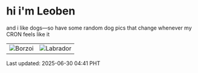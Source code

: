 # hi i'm Leoben

and i like dogs—so have some random dog pics that change whenever my CRON feels like it

|  |  |
|--------|----------|
| ![Borzoi](https://random-dog-vercel.vercel.app/api/random-borzoi?v=1751229696) | ![Labrador](https://random-dog-vercel.vercel.app/api/random-labrador?v=1751229696) |

Last updated: 2025-06-30 04:41 PHT
